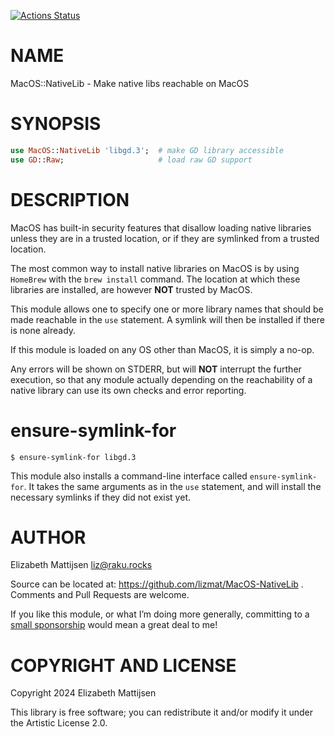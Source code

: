 [![Actions Status](https://github.com/lizmat/MacOS-NativeLib/actions/workflows/test.yml/badge.svg)](https://github.com/lizmat/MacOS-NativeLib/actions)

NAME
====

MacOS::NativeLib - Make native libs reachable on MacOS

SYNOPSIS
========

```raku
use MacOS::NativeLib 'libgd.3';  # make GD library accessible
use GD::Raw;                     # load raw GD support
```

DESCRIPTION
===========

MacOS has built-in security features that disallow loading native libraries unless they are in a trusted location, or if they are symlinked from a trusted location.

The most common way to install native libraries on MacOS is by using `HomeBrew` with the `brew install` command. The location at which these libraries are installed, are however **NOT** trusted by MacOS.

This module allows one to specify one or more library names that should be made reachable in the `use` statement. A symlink will then be installed if there is none already.

If this module is loaded on any OS other than MacOS, it is simply a no-op.

Any errors will be shown on STDERR, but will **NOT** interrupt the further execution, so that any module actually depending on the reachability of a native library can use its own checks and error reporting.

ensure-symlink-for
==================

    $ ensure-symlink-for libgd.3

This module also installs a command-line interface called `ensure-symlink-for`. It takes the same arguments as in the `use` statement, and will install the necessary symlinks if they did not exist yet.

AUTHOR
======

Elizabeth Mattijsen <liz@raku.rocks>

Source can be located at: https://github.com/lizmat/MacOS-NativeLib . Comments and Pull Requests are welcome.

If you like this module, or what I’m doing more generally, committing to a [small sponsorship](https://github.com/sponsors/lizmat/) would mean a great deal to me!

COPYRIGHT AND LICENSE
=====================

Copyright 2024 Elizabeth Mattijsen

This library is free software; you can redistribute it and/or modify it under the Artistic License 2.0.

